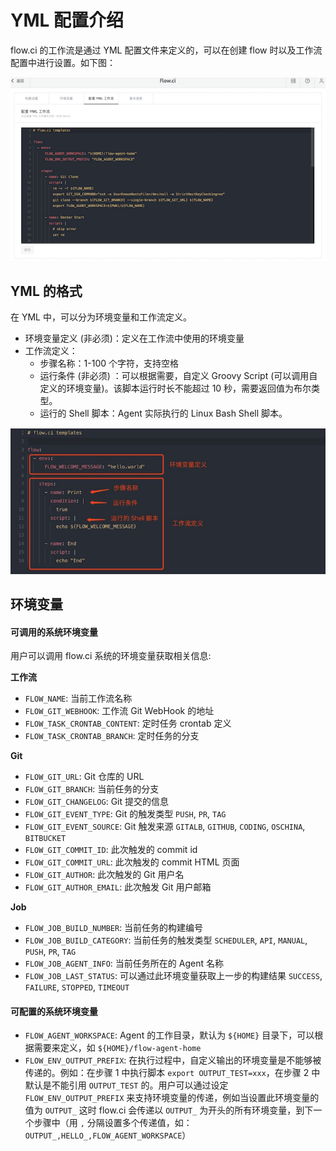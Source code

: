 # YML 配置介绍

flow.ci 的工作流是通过 YML 配置文件来定义的，可以在创建 flow 时以及工作流配置中进行设置。如下图：

![配置工作流](images/config_yml.png)

## YML 的格式
在 YML 中，可以分为环境变量和工作流定义。

- 环境变量定义 (非必须)：定义在工作流中使用的环境变量
- 工作流定义：
	- 步骤名称：1-100 个字符，支持空格
	- 运行条件 (非必须) ：可以根据需要，自定义 Groovy Script (可以调用自定义的环境变量)。该脚本运行时长不能超过 10 秒，需要返回值为布尔类型。
	- 运行的 Shell 脚本：Agent 实际执行的 Linux Bash Shell 脚本。

![YML 格式](images/yml_desc.jpg)

## 环境变量

#### 可调用的系统环境变量

用户可以调用 flow.ci 系统的环境变量获取相关信息:

**工作流**

- `FLOW_NAME`: 当前工作流名称
- `FLOW_GIT_WEBHOOK`: 工作流 Git WebHook 的地址
- `FLOW_TASK_CRONTAB_CONTENT`: 定时任务 crontab 定义
- `FLOW_TASK_CRONTAB_BRANCH`: 定时任务的分支

**Git**

- `FLOW_GIT_URL`:  Git 仓库的 URL
- `FLOW_GIT_BRANCH`: 当前任务的分支
- `FLOW_GIT_CHANGELOG`: Git 提交的信息
- `FLOW_GIT_EVENT_TYPE`:  Git 的触发类型 `PUSH`, `PR`, `TAG`
- `FLOW_GIT_EVENT_SOURCE`: Git 触发来源 `GITALB`, `GITHUB`, `CODING`, `OSCHINA`, `BITBUCKET`
- `FLOW_GIT_COMMIT_ID`: 此次触发的 commit id
- `FLOW_GIT_COMMIT_URL`: 此次触发的 commit HTML 页面
- `FLOW_GIT_AUTHOR`: 此次触发的 Git 用户名
- `FLOW_GIT_AUTHOR_EMAIL`: 此次触发 Git 用户邮箱

**Job**

- `FLOW_JOB_BUILD_NUMBER`: 当前任务的构建编号
- `FLOW_JOB_BUILD_CATEGORY`:  当前任务的触发类型 `SCHEDULER`, `API`, `MANUAL`, `PUSH`, `PR`, `TAG`
- `FLOW_JOB_AGENT_INFO`: 当前任务所在的 Agent 名称
- `FLOW_JOB_LAST_STATUS`: 可以通过此环境变量获取上一步的构建结果 `SUCCESS`, `FAILURE`, `STOPPED`, `TIMEOUT`

#### 可配置的系统环境变量

- `FLOW_AGENT_WORKSPACE`: Agent 的工作目录，默认为 `${HOME}` 目录下，可以根据需要来定义，如 `${HOME}/flow-agent-home`
- `FLOW_ENV_OUTPUT_PREFIX`: 在执行过程中，自定义输出的环境变量是不能够被传递的。例如：在步骤 1 中执行脚本 `export OUTPUT_TEST=xxx`，在步骤 2 中默认是不能引用 `OUTPUT_TEST` 的。用户可以通过设定 `FLOW_ENV_OUTPUT_PREFIX` 来支持环境变量的传递，例如当设置此环境变量的值为 `OUTPUT_` 这时 flow.ci 会传递以 `OUTPUT_` 为开头的所有环境变量，到下一个步骤中（用 `,` 分隔设置多个传递值，如：`OUTPUT_,HELLO_,FLOW_AGENT_WORKSPACE`）